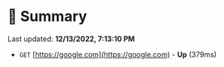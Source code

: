 # 📖 Summary
Last updated: **12/13/2022, 7:13:10 PM**

- `GET` [https://google.com](https://google.com) - **Up** (379ms)
